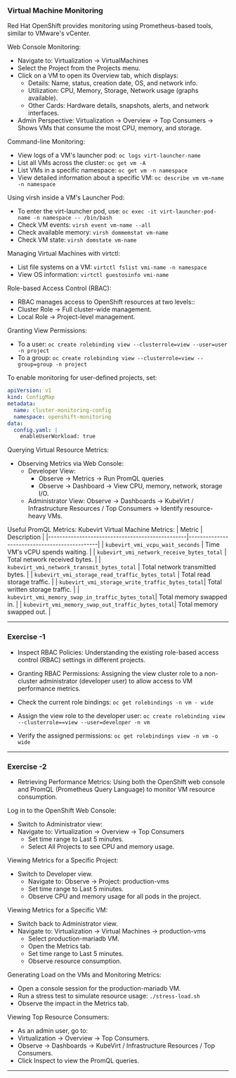 ### Virtual Machine Monitoring

Red Hat OpenShift provides monitoring using Prometheus-based tools, similar to VMware's vCenter.

Web Console Monitoring:
- Navigate to: Virtualization → VirtualMachines
- Select the Project from the Projects menu.
- Click on a VM to open its Overview tab, which displays:
  - Details: Name, status, creation date, OS, and network info.
  - Utilization: CPU, Memory, Storage, Network usage (graphs available).
  - Other Cards: Hardware details, snapshots, alerts, and network interfaces.
- Admin Perspective: Virtualization → Overview → Top Consumers → Shows VMs that consume the most CPU, memory, and storage.

Command-line Monitoring:
- View logs of a VM's launcher pod: `oc logs virt-launcher-name`
- List all VMs across the cluster: `oc get vm -A`
- List VMs in a specific namespace: `oc get vm -n namespace`
- View detailed information about a specific VM: `oc describe vm vm-name -n namespace`

Using virsh inside a VM's Launcher Pod:
- To enter the virt-launcher pod, use: `oc exec -it virt-launcher-pod-name -n namespace -- /bin/bash`
- Check VM events: `virsh event vm-name --all`
- Check available memory: `virsh dommemstat vm-name`
- Check VM state: `virsh domstate vm-name`

Managing Virtual Machines with virtctl:
- List file systems on a VM: `virtctl fslist vmi-name -n namespace`
- View OS information: `virtctl guestosinfo vmi-name`

Role-based Access Control (RBAC):
- RBAC manages access to OpenShift resources at two levels::
- Cluster Role → Full cluster-wide management.
- Local Role → Project-level management.

Granting View Permissions:
- To a user: `oc create rolebinding view --clusterrole=view --user=user -n project`
- To a group: `oc create rolebinding view --clusterrole=view --group=group -n project`

To enable monitoring for user-defined projects, set:
```yaml
apiVersion: v1
kind: ConfigMap
metadata:
  name: cluster-monitoring-config
  namespace: openshift-monitoring
data:
  config.yaml: |
    enableUserWorkload: true
```

Querying Virtual Resource Metrics:
- Observing Metrics via Web Console:
  - Developer View:
    - Observe → Metrics → Run PromQL queries
    - Observe → Dashboard → View CPU, memory, network, storage I/O.
  - Administrator View: Observe → Dashboards → KubeVirt / Infrastructure Resources / Top Consumers → Identify resource-heavy VMs.
 
Useful PromQL Metrics: Kubevirt Virtual Machine Metrics:
| Metric                                         | Description                                  |
|-------------------------------------------------|----------------------------------------------|
| `kubevirt_vmi_vcpu_wait_seconds`              | Time VM's vCPU spends waiting.               |
| `kubevirt_vmi_network_receive_bytes_total`    | Total network received bytes.                |
| `kubevirt_vmi_network_transmit_bytes_total`   | Total network transmitted bytes.             |
| `kubevirt_vmi_storage_read_traffic_bytes_total` | Total read storage traffic.                  |
| `kubevirt_vmi_storage_write_traffic_bytes_total`| Total written storage traffic.               |
| `kubevirt_vmi_memory_swap_in_traffic_bytes_total`| Total memory swapped in.                     |
| `kubevirt_vmi_memory_swap_out_traffic_bytes_total`| Total memory swapped out.                    |

---

### Exercise -1 

- Inspect RBAC Policies: Understanding the existing role-based access control (RBAC) settings in different projects.
- Granting RBAC Permissions: Assigning the view cluster role to a non-cluster administrator (developer user) to allow access to VM performance metrics.


- Check the current role bindings: `oc get rolebindings -n vm - wide`
- Assign the view role to the developer user: `oc create rolebinding view --clusterrole==view --user=developer -n vm`
- Verify the assigned permissions: `oc get rolebindings view -n vm -o wide`

---

### Exercise -2

- Retrieving Performance Metrics: Using both the OpenShift web console and PromQL (Prometheus Query Language) to monitor VM resource consumption.

Log in to the OpenShift Web Console: 
- Switch to Administrator view:
- Navigate to: Virtualization → Overview → Top Consumers
  - Set time range to Last 5 minutes.
  - Select All Projects to see CPU and memory usage.

Viewing Metrics for a Specific Project: 
- Switch to Developer view.
  - Navigate to: Observe → Project: production-vms
  - Set time range to Last 5 minutes.
  - Observe CPU and memory usage for all pods in the project.

Viewing Metrics for a Specific VM:
- Switch back to Administrator view.
- Navigate to: Virtualization → Virtual Machines → production-vms
  - Select production-mariadb VM.
  - Open the Metrics tab.
  - Set time range to Last 5 minutes.
  - Observe resource consumption.

Generating Load on the VMs and Monitoring Metrics:
- Open a console session for the production-mariadb VM.
- Run a stress test to simulate resource usage: `./stress-load.sh`
- Observe the impact in the Metrics tab.

Viewing Top Resource Consumers:
- As an admin user, go to:
- Virtualization → Overview → Top Consumers.
- Observe → Dashboards → KubeVirt / Infrastructure Resources / Top Consumers.
- Click Inspect to view the PromQL queries.
---
